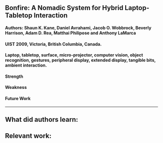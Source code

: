 ## Bonfire: A Nomadic System for Hybrid Laptop-Tabletop Interaction

#### Authors: Shaun K. Kane, Daniel Avrahami, Jacob O. Wobbrock, Beverly Harrison, Adam D. Rea, Matthai Philipose and Anthony LaMarca
#### UIST 2009, Victoria, British Columbia, Canada.
#### Laptop, tabletop, surface, micro-projector, computer vision, object recognition, gestures, peripheral display, extended display, tangible bits, ambient interaction.

#### Strength

#### Weakness

#### Future Work
---

**What did authors learn:**
-

**Relevant work:**
-
